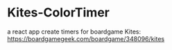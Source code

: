 # Kites-ColorTimer
a react app create timers for boardgame Kites:
https://boardgamegeek.com/boardgame/348096/kites
